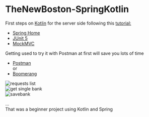 # TheNewBoston-SpringKotlin

First steps on [Kotlin](https://kotlinlang.org/) for the server side following this [tutorial:](https://www.youtube.com/watch?v=TJcshrJOnsE&list=PL6gx4Cwl9DGDPsneZWaOFg0H2wsundyGr)

- [Spring Home](https://spring.io/)
- [JUnit 5](https://junit.org/junit5/)
- [MockMVC](https://docs.spring.io/spring-framework/docs/current/javadoc-api/org/springframework/test/web/servlet/MockMvc.html)

Getting used to try it with Postman at first will save you lots of time 
- [Postman](https://www.postman.com/)  
or
- [Boomerang](https://boomerangapi.com/)  

![requests list](https://user-images.githubusercontent.com/66192808/126887685-14cd1f13-4b4e-4d66-8cef-19c6bd97c940.PNG)    
![get single bank](https://user-images.githubusercontent.com/66192808/126887913-66c63531-127d-4f45-a3e9-f9330c6ed30c.PNG)  
![savebank](https://user-images.githubusercontent.com/66192808/126887914-4cf6d774-28e4-4dd4-9399-fdf110fa389b.PNG)    

...  
That was a beginner project using Kotlin and Spring

